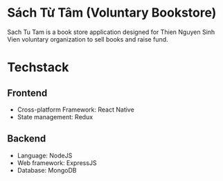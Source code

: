 # Sách Từ Tâm (Voluntary Bookstore)
Sach Tu Tam is a book store application designed for Thien Nguyen Sinh Vien voluntary organization to sell books and raise fund.
# Techstack
## Frontend
- Cross-platform Framework: React Native
- State management: Redux
## Backend
- Language: NodeJS
- Web framework: ExpressJS
- Database: MongoDB

